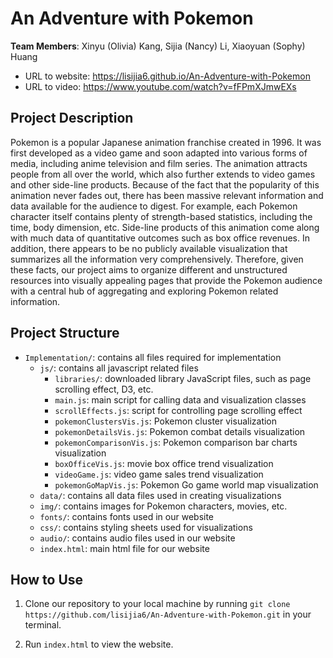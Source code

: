 # An Adventure with Pokemon

**Team Members**: Xinyu (Olivia) Kang, Sijia (Nancy) Li, Xiaoyuan (Sophy) Huang

* URL to website: https://lisijia6.github.io/An-Adventure-with-Pokemon
* URL to video: https://www.youtube.com/watch?v=fFPmXJmwEXs

## Project Description
Pokemon is a popular Japanese animation franchise created in 1996. It was first developed as a video game and soon adapted into various forms of media, including anime television and film series. The animation attracts people from all over the world, which also further extends to video games and other side-line products. Because of the fact that the popularity of this animation never fades out, there has been massive relevant information and data available for the audience to digest. For example, each Pokemon character itself contains plenty of strength-based statistics, including the time, body dimension, etc. Side-line products of this animation come along with much data of quantitative outcomes such as box office revenues. In addition, there appears to be no publicly available visualization that summarizes all the information very comprehensively. Therefore, given these facts, our project aims to organize different and unstructured resources into visually appealing pages that provide the Pokemon audience with a central hub of aggregating and exploring Pokemon related information.

## Project Structure
- `Implementation/`: contains all files required for implementation
  - `js/`: contains all javascript related files 
    - `libraries/`: downloaded library JavaScript files, such as page scrolling effect, D3, etc.
    - `main.js`: main script for calling data and visualization classes
    - `scrollEffects.js`: script for controlling page scrolling effect
    - `pokemonClustersVis.js`: Pokemon cluster visualization
    - `pokemonDetailsVis.js`: Pokemon combat details visualization
    - `pokemonComparisonVis.js`: Pokemon comparison bar charts visualization
    - `boxOfficeVis.js`: movie box office trend visualization
    - `videoGame.js`: video game sales trend visualization
    - `pokemonGoMapVis.js`: Pokemon Go game world map visualization
  - `data/`: contains all data files used in creating visualizations
  - `img/`: contains images for Pokemon characters, movies, etc.
  - `fonts/`: contains fonts used in our website
  - `css/`: contains styling sheets used for visualizations
  - `audio/`: contains audio files used in our website
  - `index.html`: main html file for our website
  
## How to Use
1. Clone our repository to your local machine by running
`git clone https://github.com/lisijia6/An-Adventure-with-Pokemon.git` in your terminal.

2. Run `index.html` to view the website.
